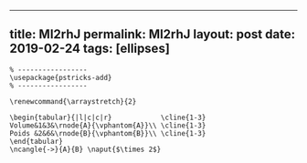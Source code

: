---
 title: MI2rhJ
 permalink: MI2rhJ
 layout: post
 date: 2019-02-24
 tags: [ellipses]
 ---

```latex% Dans le préambule
% -----------------
\usepackage{pstricks-add}
% -----------------

\renewcommand{\arraystretch}{2}

\begin{tabular}{|l|c|c|r}            \cline{1-3}
Volume&1&3&\rnode{A}{\vphantom{A}}\\ \cline{1-3}
Poids &2&6&\rnode{B}{\vphantom{B}}\\ \cline{1-3}
\end{tabular}
\ncangle{->}{A}{B} \naput{$\times 2$}
```